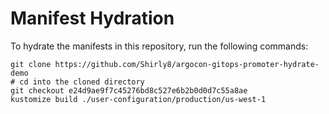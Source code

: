 # Manifest Hydration

To hydrate the manifests in this repository, run the following commands:

```shell
git clone https://github.com/Shirly8/argocon-gitops-promoter-hydrate-demo
# cd into the cloned directory
git checkout e24d9ae9f7c45276bd8c527e6b2b0d0d7c55a8ae
kustomize build ./user-configuration/production/us-west-1
```

